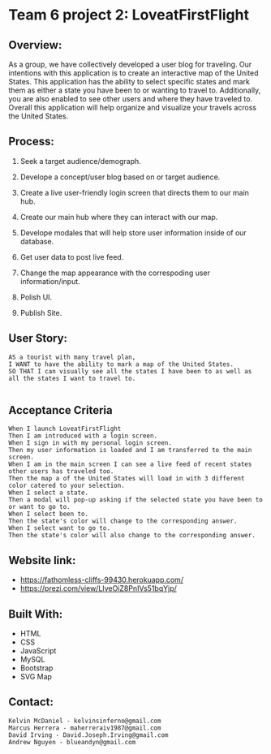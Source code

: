 # Team 6 project 2: LoveatFirstFlight

## Overview:
As a group, we have collectively developed a user blog for traveling. Our intentions with this application is to create an interactive map of the United States. This application has the ability to select specific states and mark them as either a state you have been to or wanting to travel to. Additionally, you are also enabled to see other users and where they have traveled to. Overall this application will help organize and visualize your travels across the United States. 

## Process:

1. Seek a target audience/demograph.

2. Develope a concept/user blog based on or target audience.

3. Create a live user-friendly login screen that directs them to our main hub.

4. Create our main hub where they can interact with our map.

5. Develope modales that will help store user information inside of our database.

6. Get user data to post live feed.

7. Change the map appearance with the correspoding user information/input.
 
8. Polish UI.

9. Publish Site.

## User Story:

```
AS a tourist with many travel plan,
I WANT to have the ability to mark a map of the United States.
SO THAT I can visually see all the states I have been to as well as all the states I want to travel to.


```

## Acceptance Criteria

```
When I launch LoveatFirstFlight
Then I am introduced with a login screen.
When I sign in with my personal login screen.
Then my user information is loaded and I am transferred to the main screen.
When I am in the main screen I can see a live feed of recent states other users has traveled too.
Then the map a of the United States will load in with 3 different color catered to your selection.
When I select a state.
Then a modal will pop-up asking if the selected state you have been to or want to go to.
When I select been to.
Then the state's color will change to the corresponding answer.
When I select want to go to.
Then the state's color will also change to the corresponding answer.

```

## Website link:

* https://fathomless-cliffs-99430.herokuapp.com/
* https://prezi.com/view/LIveOiZ8PnIVs51bqYjp/

## Built With:

* HTML 
* CSS 
* JavaScript
* MySQL
* Bootstrap
* SVG Map

## Contact:

```
Kelvin McDaniel - kelvinsinferno@gmail.com
Marcus Herrera - maherreraiv1987@gmail.com
David Irving - David.Joseph.Irving@gmail.com
Andrew Nguyen - blueandyn@gmail.com
```
